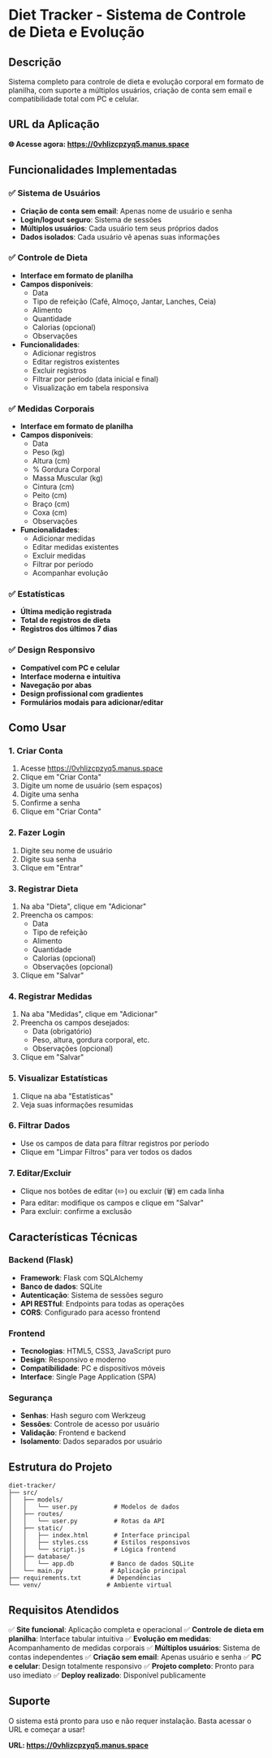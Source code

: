 # Diet Tracker - Sistema de Controle de Dieta e Evolução

## Descrição
Sistema completo para controle de dieta e evolução corporal em formato de planilha, com suporte a múltiplos usuários, criação de conta sem email e compatibilidade total com PC e celular.

## URL da Aplicação
**🌐 Acesse agora: https://0vhlizcpzyq5.manus.space**

## Funcionalidades Implementadas

### ✅ Sistema de Usuários
- **Criação de conta sem email**: Apenas nome de usuário e senha
- **Login/logout seguro**: Sistema de sessões
- **Múltiplos usuários**: Cada usuário tem seus próprios dados
- **Dados isolados**: Cada usuário vê apenas suas informações

### ✅ Controle de Dieta
- **Interface em formato de planilha**
- **Campos disponíveis**:
  - Data
  - Tipo de refeição (Café, Almoço, Jantar, Lanches, Ceia)
  - Alimento
  - Quantidade
  - Calorias (opcional)
  - Observações
- **Funcionalidades**:
  - Adicionar registros
  - Editar registros existentes
  - Excluir registros
  - Filtrar por período (data inicial e final)
  - Visualização em tabela responsiva

### ✅ Medidas Corporais
- **Interface em formato de planilha**
- **Campos disponíveis**:
  - Data
  - Peso (kg)
  - Altura (cm)
  - % Gordura Corporal
  - Massa Muscular (kg)
  - Cintura (cm)
  - Peito (cm)
  - Braço (cm)
  - Coxa (cm)
  - Observações
- **Funcionalidades**:
  - Adicionar medidas
  - Editar medidas existentes
  - Excluir medidas
  - Filtrar por período
  - Acompanhar evolução

### ✅ Estatísticas
- **Última medição registrada**
- **Total de registros de dieta**
- **Registros dos últimos 7 dias**

### ✅ Design Responsivo
- **Compatível com PC e celular**
- **Interface moderna e intuitiva**
- **Navegação por abas**
- **Design profissional com gradientes**
- **Formulários modais para adicionar/editar**

## Como Usar

### 1. Criar Conta
1. Acesse https://0vhlizcpzyq5.manus.space
2. Clique em "Criar Conta"
3. Digite um nome de usuário (sem espaços)
4. Digite uma senha
5. Confirme a senha
6. Clique em "Criar Conta"

### 2. Fazer Login
1. Digite seu nome de usuário
2. Digite sua senha
3. Clique em "Entrar"

### 3. Registrar Dieta
1. Na aba "Dieta", clique em "Adicionar"
2. Preencha os campos:
   - Data
   - Tipo de refeição
   - Alimento
   - Quantidade
   - Calorias (opcional)
   - Observações (opcional)
3. Clique em "Salvar"

### 4. Registrar Medidas
1. Na aba "Medidas", clique em "Adicionar"
2. Preencha os campos desejados:
   - Data (obrigatório)
   - Peso, altura, gordura corporal, etc.
   - Observações (opcional)
3. Clique em "Salvar"

### 5. Visualizar Estatísticas
1. Clique na aba "Estatísticas"
2. Veja suas informações resumidas

### 6. Filtrar Dados
- Use os campos de data para filtrar registros por período
- Clique em "Limpar Filtros" para ver todos os dados

### 7. Editar/Excluir
- Clique nos botões de editar (✏️) ou excluir (🗑️) em cada linha
- Para editar: modifique os campos e clique em "Salvar"
- Para excluir: confirme a exclusão

## Características Técnicas

### Backend (Flask)
- **Framework**: Flask com SQLAlchemy
- **Banco de dados**: SQLite
- **Autenticação**: Sistema de sessões seguro
- **API RESTful**: Endpoints para todas as operações
- **CORS**: Configurado para acesso frontend

### Frontend
- **Tecnologias**: HTML5, CSS3, JavaScript puro
- **Design**: Responsivo e moderno
- **Compatibilidade**: PC e dispositivos móveis
- **Interface**: Single Page Application (SPA)

### Segurança
- **Senhas**: Hash seguro com Werkzeug
- **Sessões**: Controle de acesso por usuário
- **Validação**: Frontend e backend
- **Isolamento**: Dados separados por usuário

## Estrutura do Projeto
```
diet-tracker/
├── src/
│   ├── models/
│   │   └── user.py          # Modelos de dados
│   ├── routes/
│   │   └── user.py          # Rotas da API
│   ├── static/
│   │   ├── index.html       # Interface principal
│   │   ├── styles.css       # Estilos responsivos
│   │   └── script.js        # Lógica frontend
│   ├── database/
│   │   └── app.db          # Banco de dados SQLite
│   └── main.py             # Aplicação principal
├── requirements.txt        # Dependências
└── venv/                  # Ambiente virtual
```

## Requisitos Atendidos

✅ **Site funcional**: Aplicação completa e operacional
✅ **Controle de dieta em planilha**: Interface tabular intuitiva
✅ **Evolução em medidas**: Acompanhamento de medidas corporais
✅ **Múltiplos usuários**: Sistema de contas independentes
✅ **Criação sem email**: Apenas usuário e senha
✅ **PC e celular**: Design totalmente responsivo
✅ **Projeto completo**: Pronto para uso imediato
✅ **Deploy realizado**: Disponível publicamente

## Suporte
O sistema está pronto para uso e não requer instalação. Basta acessar o URL e começar a usar!

**URL: https://0vhlizcpzyq5.manus.space**

